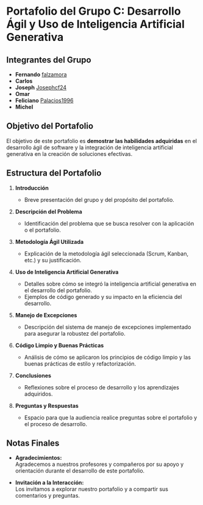 # Portafolio del Grupo C: Desarrollo Ágil y Uso de Inteligencia Artificial Generativa

## Integrantes del Grupo
- **Fernando** [falzamora](https://falzamora.github.io/feralzamora/)
- **Carlos**
- **Joseph** [Josephcf24](https://josephcf24.github.io/Josephcf24/)
- **Omar**
- **Feliciano** [Palacios1996](https://palacios1996.github.io/) 
- **Michel**

## Objetivo del Portafolio
El objetivo de este portafolio es **demostrar las habilidades adquiridas** en el desarrollo ágil de software y la integración de inteligencia artificial generativa en la creación de soluciones efectivas.

## Estructura del Portafolio

1. **Introducción**
   - Breve presentación del grupo y del propósito del portafolio.

2. **Descripción del Problema**
   - Identificación del problema que se busca resolver con la aplicación o el portafolio.

3. **Metodología Ágil Utilizada**
   - Explicación de la metodología ágil seleccionada (Scrum, Kanban, etc.) y su justificación.

4. **Uso de Inteligencia Artificial Generativa**
   - Detalles sobre cómo se integró la inteligencia artificial generativa en el desarrollo del portafolio.
   - Ejemplos de código generado y su impacto en la eficiencia del desarrollo.

5. **Manejo de Excepciones**
   - Descripción del sistema de manejo de excepciones implementado para asegurar la robustez del portafolio.

6. **Código Limpio y Buenas Prácticas**
   - Análisis de cómo se aplicaron los principios de código limpio y las buenas prácticas de estilo y refactorización.

7. **Conclusiones**
   - Reflexiones sobre el proceso de desarrollo y los aprendizajes adquiridos.

8. **Preguntas y Respuestas**
   - Espacio para que la audiencia realice preguntas sobre el portafolio y el proceso de desarrollo.

## Notas Finales
- **Agradecimientos:**  
  Agradecemos a nuestros profesores y compañeros por su apoyo y orientación durante el desarrollo de este portafolio.

- **Invitación a la Interacción:**  
  Los invitamos a explorar nuestro portafolio y a compartir sus comentarios y preguntas.
